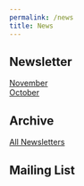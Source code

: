 ```yaml
---
permalink: /news
title: News
---
```


## Newsletter
[November](https://drive.google.com/file/d/0B5O1IfjRIVDEV3FHU0tUcXdsVWVCaXNjcUwtU2JpS084THFR/view)
<br>[October](https://drive.google.com/file/d/0B5O1IfjRIVDESHBTVk42dkxEdTNlZU81cE5LczlQVTdGWlRz/view)

## Archive
[All Newsletters](https://karate.carteronline.net/#folder)

## Mailing List
